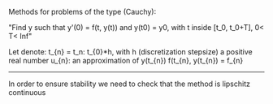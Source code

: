 Methods for problems of the type (Cauchy):

"Find y such that y'(0) = f(t, y(t)) and y(t0) = y0, with t inside [t_0, t_0+T], 0< T< Inf"

Let denote:
t_{n} = t_n: t_{0}*h, with h (discretization stepsize) a positive real number 
u_{n}: an approximation of y(t_{n})
f(t_{n}, y(t_{n}) = f_{n}

---------------------------------------------------------------------------
In order to ensure stability we need to check that the method is lipschitz continuous